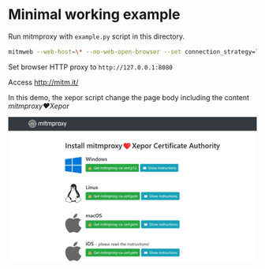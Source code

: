 # Minimal working example

Run mitmproxy with `example.py` script in this directory.

```bash
mitmweb --web-host=\* --no-web-open-browser --set connection_strategy=lazy -s example.py
```

Set browser HTTP proxy to `http://127.0.0.1:8080`

Access http://mitm.it/

In this demo, the xepor script change the page body including the content *mitmproxy❤️Xepor*

![demo](../img/minimal-example.png)

